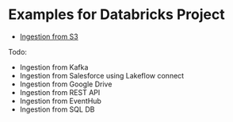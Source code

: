 # Examples for Databricks Project

-  [Ingestion from S3](./ingest-s3)

Todo: 
- Ingestion from Kafka
- Ingestion from Salesforce using Lakeflow connect
- Ingestion from Google Drive
- Ingestion from REST API
- Ingestion from EventHub
- Ingestion from SQL DB
